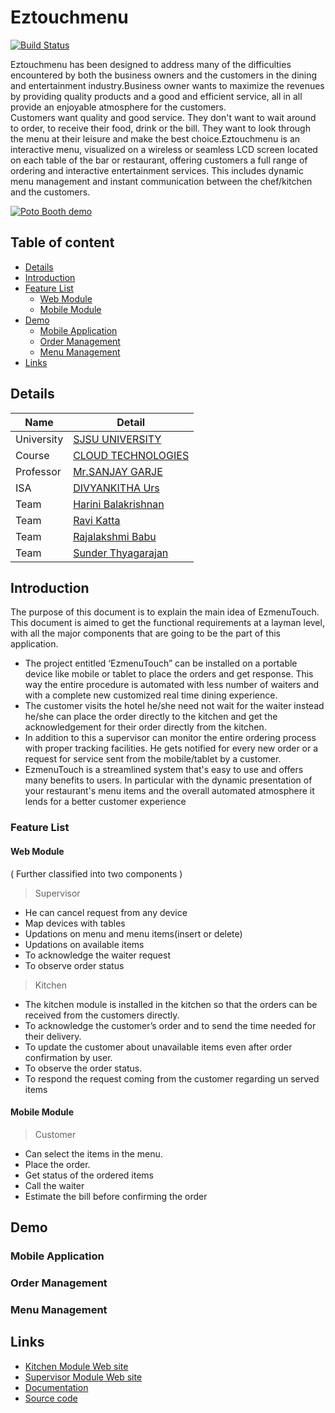 Eztouchmenu
==================


[![Build Status](http://54.183.149.36:8080/job/ezmenutouch/badge/icon?style=plastic)](http://54.183.149.36:8080/job/ezmenutouch)

Eztouchmenu has been designed to address many of the difficulties encountered by both the business owners and the customers  in the dining and entertainment industry.Business owner wants to maximize the revenues by providing quality products and a good and efficient service, all in all provide an enjoyable atmosphere for the customers.  
Customers want quality and good service. They don't want to wait around to order, to receive their food, drink or the bill. They want to look through the menu at their leisure and make the best choice.Eztouchmenu is an interactive menu, visualized on a wireless or seamless LCD screen located on each table of the bar or restaurant, offering customers a full range of ordering and interactive entertainment services. This includes dynamic menu management and instant communication between the chef/kitchen and the customers. 

[![Poto Booth demo](https://i.imgur.com/co7enBZ.png)](http://www.potobooth.com/)

## Table of content

- [Details](#details)
- [Introduction](#introduction)
- [Feature List](#feature-list)
    - [Web Module](#web-module)
    - [Mobile Module](#mobile-module)
- [Demo](#demo)
    - [Mobile Application](#mobile-application)
    - [Order Management](#order-management)
    - [Menu Management](#menu-management)
- [Links](#links)

## Details

|Name | Detail|
|---|---|
| University | [SJSU UNIVERSITY]( http://www.sjsu.edu/) |
| Course | [CLOUD TECHNOLOGIES](info.sjsu.edu/web-dbgen/catalog/courses/CMPE281.html)|
|Professor| [Mr.SANJAY GARJE](https://www.linkedin.com/in/sanjaygarje/) |
|ISA|[DIVYANKITHA Urs](https://www.linkedin.com/in/divyankithaurs/) |
|Team | [Harini Balakrishnan](https://www.linkedin.com/in/harini-balakrishnan/) 
|Team | [Ravi Katta](https://www.linkedin.com/in/harini-balakrishnan/)  
|Team | [Rajalakshmi Babu](https://www.linkedin.com/in/harini-balakrishnan/) 
|Team | [Sunder Thyagarajan](https://www.linkedin.com/in/harini-balakrishnan/)

## Introduction
The purpose of this document is to explain the main idea of  EzmenuTouch. This document is aimed to get the functional requirements at a layman level, with all the major components that are going to be the part of this application.
- The project entitled  ‘EzmenuTouch” can be installed on a portable device like mobile or tablet to place the orders and get response. This way the entire procedure is automated with less number of waiters and with a complete new customized real time dining experience.
- The customer visits the hotel he/she need not wait for the waiter instead he/she can place the order directly to the kitchen and get the acknowledgement for their order directly from the kitchen.
- In addition to this a supervisor can monitor the entire ordering process with proper tracking facilities. He gets notified for every new order or a request for service sent from  the mobile/tablet by a customer.
- EzmenuTouch is a streamlined system that's easy to use and offers many benefits to users. In particular with the dynamic presentation of your restaurant's menu items and the overall automated atmosphere it lends for a better customer experience

### Feature List
#### Web Module  
( Further classified into two  components )       
> Supervisor            
- He can cancel request from any  device
- Map devices with tables
- Updations on menu and menu items(insert or delete) 
- Updations on available items
- To acknowledge the waiter request
- To observe order status

> Kitchen
- The kitchen module is installed in the kitchen so that the orders can be received from  the  customers directly.
- To acknowledge the customer’s order and to send the time needed for their delivery.
- To update the customer about unavailable items even after order confirmation by user.
- To observe the order status.
- To respond the request coming from the customer regarding un served items      

#### Mobile Module 
> Customer
- Can select the items in the menu.
- Place the order.
- Get status of the ordered items
- Call the waiter
- Estimate the bill before confirming the order

## Demo
### Mobile Application

### Order Management

### Menu Management

## Links

* [Kitchen Module Web site](http://ezmenutouch.potobooth.com/)
* [Supervisor Module Web site](http://ezmenutouch.com/)
* [Documentation](https://github.com/CMPE281Cloud/eztouchmenu/master/README.md)
* [Source code](https://github.com/CMPE281Cloud/eztouchmenu)
